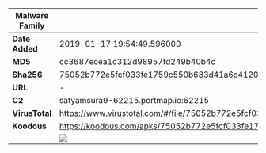 | Malware Family | SpyNote                                                      |
| -------------- | ------------------------------------------------------------ |
| **Date Added** | 2019-01-17 19:54:49.596000                                                   |
| **MD5**        | cc3687ecea1c312d98957fd249b40b4c                             |
| **Sha256**     | 75052b772e5fcf033fe1759c550b683d41a6c41208e1b23b5518ae438a0cc48e |
| **URL**        | -                                                            |
| **C2**         | satyamsura9-62215.portmap.io:62215 |
| **VirusTotal** | https://www.virustotal.com/#/file/75052b772e5fcf033fe1759c550b683d41a6c41208e1b23b5518ae438a0cc48e/detection |
| **Koodous**    | https://koodous.com/apks/75052b772e5fcf033fe1759c550b683d41a6c41208e1b23b5518ae438a0cc48e |
|                | ![](../assets/75052b772e5fcf033fe1759c550b683d41a6c41208e1b23b5518ae438a0cc48e.png) |
